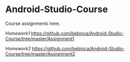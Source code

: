 # Android-Studio-Course
Course assignments here.

*Homework1* https://github.com/bebinca/Android-Studio-Course/tree/master/Assignment1

*Homework2* https://github.com/bebinca/Android-Studio-Course/tree/master/Assignment2